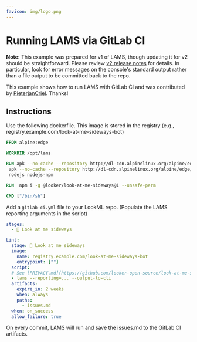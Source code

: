 ```yaml
---
favicon: img/logo.png
---
```

# Running LAMS via GitLab CI

**Note:** This example was prepared for v1 of LAMS, though updating it for v2 should be straightforward. Please review [v2 release notes](https://looker-open-source.github.io/release-notes/v2) for details. In particular, look for error messages on the console's standard output rather than a file output to be committed back to the repo. 

This example shows how to run LAMS with GitLab CI and was contributed by [PieterjanCriel](https://github.com/PieterjanCriel). Thanks!

## Instructions

Use the following dockerfile. This image is stored in the registry (e.g., registry.example.com/look-at-me-sideways-bot)

```dockerfile
FROM alpine:edge

WORKDIR /opt/lams

RUN apk --no-cache --repository http://dl-cdn.alpinelinux.org/alpine/edge/testing/ upgrade && \
 apk --no-cache --repository http://dl-cdn.alpinelinux.org/alpine/edge/testing/ add \
 nodejs nodejs-npm

RUN  npm i -g @looker/look-at-me-sideways@1 --unsafe-perm

CMD ["/bin/sh"]
```

Add a `gitlab-ci.yml` file to your LookML repo. (Populate the LAMS reporting arguments in the script)

```yml
stages:
  - 👀 Look at me sideways

Lint:
  stage: 👀 Look at me sideways
  image:
    name: registry.example.com/look-at-me-sideways-bot
    entrypoint: [""]
  script:
  # See [PRIVACY.md](https://github.com/looker-open-source/look-at-me-sideways/blob/master/PRIVACY.md)
  - lams --reporting=... --output-to-cli
  artifacts:
    expire_in: 2 weeks
    when: always
    paths:
      - issues.md
  when: on_success
  allow_failure: true
```

On every commit, LAMS will run and save the issues.md to the GitLab CI artifacts.
